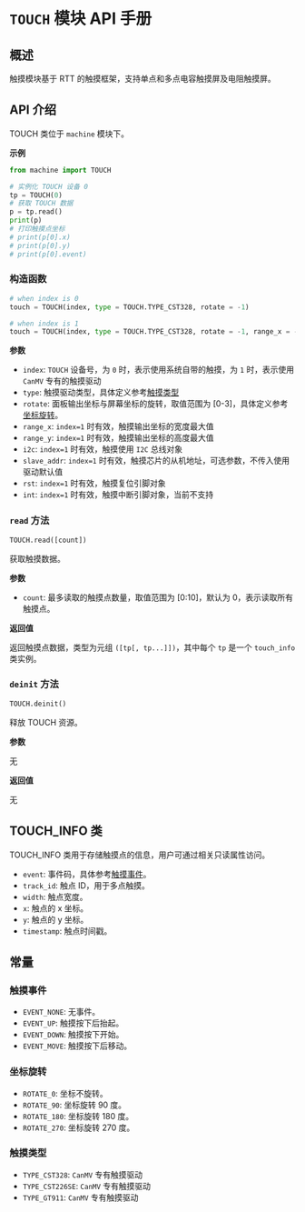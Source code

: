 # `TOUCH` 模块 API 手册

## 概述

触摸模块基于 RTT 的触摸框架，支持单点和多点电容触摸屏及电阻触摸屏。

## API 介绍

TOUCH 类位于 `machine` 模块下。

**示例**

```python
from machine import TOUCH

# 实例化 TOUCH 设备 0
tp = TOUCH(0)
# 获取 TOUCH 数据
p = tp.read()
print(p)
# 打印触摸点坐标
# print(p[0].x)
# print(p[0].y)
# print(p[0].event)
```

### 构造函数

```python
# when index is 0
touch = TOUCH(index, type = TOUCH.TYPE_CST328, rotate = -1)

# when index is 1
touch = TOUCH(index, type = TOUCH.TYPE_CST328, rotate = -1, range_x = -1, range_y = -1, i2c : I2C = None, slave_addr = None, rst : Pin = None, int : Pin = None)
```

**参数**

- `index`: `TOUCH` 设备号，为 `0` 时，表示使用系统自带的触摸，为 `1` 时，表示使用 `CanMV` 专有的触摸驱动
- `type`: 触摸驱动类型，具体定义参考[触摸类型](#触摸类型)
- `rotate`: 面板输出坐标与屏幕坐标的旋转，取值范围为 [0-3]，具体定义参考[坐标旋转](#坐标旋转)。
- `range_x`: `index=1` 时有效，触摸输出坐标的宽度最大值
- `range_y`: `index=1` 时有效，触摸输出坐标的高度最大值
- `i2c`: `index=1` 时有效，触摸使用 `I2C` 总线对象
- `slave_addr`: `index=1` 时有效，触摸芯片的从机地址，可选参数，不传入使用驱动默认值
- `rst`: `index=1` 时有效，触摸复位引脚对象
- `int`: `index=1` 时有效，触摸中断引脚对象，当前不支持

### `read` 方法

```python
TOUCH.read([count])
```

获取触摸数据。

**参数**

- `count`: 最多读取的触摸点数量，取值范围为 [0:10]，默认为 0，表示读取所有触摸点。

**返回值**

返回触摸点数据，类型为元组 `([tp[, tp...]])`，其中每个 `tp` 是一个 `touch_info` 类实例。

### `deinit` 方法

```python
TOUCH.deinit()
```

释放 TOUCH 资源。

**参数**

无

**返回值**

无

## TOUCH_INFO 类

TOUCH_INFO 类用于存储触摸点的信息，用户可通过相关只读属性访问。

- `event`: 事件码，具体参考[触摸事件](#触摸事件)。
- `track_id`: 触点 ID，用于多点触摸。
- `width`: 触点宽度。
- `x`: 触点的 x 坐标。
- `y`: 触点的 y 坐标。
- `timestamp`: 触点时间戳。

## 常量

### 触摸事件

- `EVENT_NONE`: 无事件。
- `EVENT_UP`: 触摸按下后抬起。
- `EVENT_DOWN`: 触摸按下开始。
- `EVENT_MOVE`: 触摸按下后移动。

### 坐标旋转

- `ROTATE_0`: 坐标不旋转。
- `ROTATE_90`: 坐标旋转 90 度。
- `ROTATE_180`: 坐标旋转 180 度。
- `ROTATE_270`: 坐标旋转 270 度。

### 触摸类型

- `TYPE_CST328`: `CanMV` 专有触摸驱动
- `TYPE_CST226SE`: `CanMV` 专有触摸驱动
- `TYPE_GT911`: `CanMV` 专有触摸驱动
